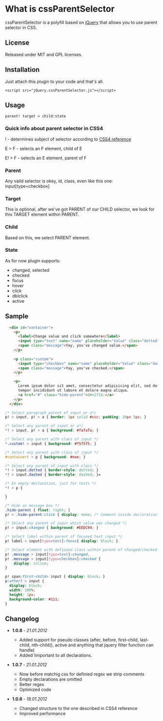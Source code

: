 # What is cssParentSelector

cssParentSelector is a polyfill based on [jQuery](http://jquery.com/) that allows you to use parent selector in CSS. 

## License

Released under MIT and GPL licenses.

## Installation

Just attach this plugin to your code and that's all.

    <script src="jQuery.cssParentSelector.js"></script>

## Usage

    parent! target > child:state

### Quick info about parent selector in CSS4

! - determines subject of selector according to [CSS4 reference](http://dev.w3.org/csswg/selectors4/)

E > F - selects an F element, child of E

E! > F - selects an E element, parent of F

### Parent

Any vaild selector is okey, id, class, even like this one: input[type=checkbox]

### Target

This is optional, after we've got PARENT of our CHILD selector, we look for this TARGET element within PARENT.

### Child

Based on this, we select PARENT element.

### State

As for now plugin supports: 

* changed, selected
* checked
* focus
* hover
* click
* dblclick
* active

## Sample

```html
  <div id="container">
    <p>
      <label>Change value and click somewhere</label>
      <input type="text" name="name" placeholder="Value" class="dotted">
      <span class="message">Yay, you've changed value.</span>
    </p>
    
    <p class="custom">
      <input type="checkbox" name="name" placeholder="Value" class="dashed">
      <span class="message">Yay, you've checked.</span>
    </p>

    <p>
      Lorem ipsum dolor sit amet, consectetur adipisicing elit, sed do eiusmod
      tempor incididunt ut labore et dolore magna aliqua.
      <a href="#" class="hide-parent">&#x2716;</a>
    </p>
  </div>
```

```css
/* Select paragraph parent of input or a*/
p! > input, p! > a { border: 1px solid #ccc; padding: 10px 5px; }

/* Select any parent of input or a*/
*! > input, p! > a { background: #fafafa; }

/* Select any parent with class of input */
*.custom! > input { background: #f5f5f5; }

/* Select any parent with class of input */
#container! > p { background: #eee; }

/* Select any parent of input with class */
*! > input.dotted { border-style: dotted; }
*! > input.dashed { border-style: dashed; }=

/* En empty declaration, just for tests */
*! > p { 

}

/* Hide an message box */
.hide-parent { float: right; }
p! > .hide-parent:click { display: none; /* Comment inside declaration */ }=

/* Select any parent of input which value was changed */
p! > input:changed { background: #EEDC94; }

/* Select label within parent of focused text input */
p! label > input[type=text]:focus{ display: block; }

/* Select element with definied class within parent of changed/checked text/checkbox input */
p! .message > input[type=text]:changed,
p! .message > input[type=checkbox]:checked {
    display: inline;
}

p! span:first-child> input { display: block; }
p:after! > input {
  display: block;
  width: 100%;
  height: 1px;
  background-color: #111;
}
```

## Changelog

* **1.0.8** - *21.01.2012*
  * Added support for pseudo classes (after, before, first-child, last-child, nth-child(), active and anything that jquery filter function can handle)
  * Added !important to all declarations.

* **1.0.7** - *21.01.2012*
  * Now before matchig css for definied regex we strip comments
  * Empty declarations are omitted
  * Better regex
  * Optimized code

* **1.0.6** - *18.01.2012*
  * Changed structure to the one described in CSS4 reference
  * Improved performance